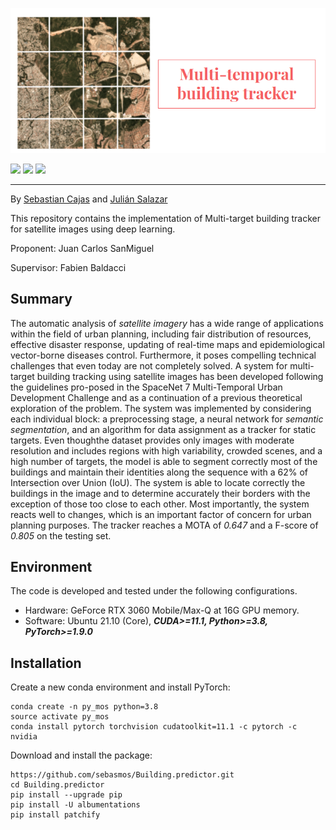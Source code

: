 <a href="https://github.com/sebasmos/Building.predictor"> 
 
    
<img src="./.github/TRDP.png" width="550"></a>
 

<p align="left">
    <a href="https://www.python.org/">
      <img src="https://img.shields.io/badge/Python-3.8-ff69b4.svg" /></a>
    <a href= "https://pytorch.org/">
      <img src="https://img.shields.io/badge/PyTorch-1.8-2BAF2B.svg" /></a>
    <a href= "https://github.com/sebasmos/Building.predictor/blob/main/LICENSE">
      <img src="https://img.shields.io/badge/License-MIT-blue.svg" /></a>
</p>

<hr/>

 

By [Sebastian Cajas](https://www.linkedin.com/in/sebasmos777/) and [Julián Salazar](https://www.linkedin.com/in/julian-norberto-salazar-vidal-ipcv/)

This repository contains the implementation of Multi-target building tracker for satellite images using deep learning.
 
Proponent: Juan Carlos SanMiguel 

Supervisor: Fabien Baldacci

## Summary

The automatic analysis of *satellite imagery* has a wide range of applications within the field of urban planning, including fair distribution of resources, effective disaster response, updating of real-time maps and epidemiological vector-borne diseases control. Furthermore, it poses compelling technical challenges that even today are not completely solved. A  system  for  multi-target  building  tracking  using  satellite images  has  been  developed  following  the  guidelines  pro-posed in the SpaceNet 7 Multi-Temporal Urban Development Challenge  and  as  a  continuation  of  a  previous  theoretical exploration of the problem. The system was implemented by considering  each  individual  block:  a  preprocessing  stage,  a neural  network  for  *semantic  segmentation*,  and  an  algorithm for data assignment as a tracker for static targets. Even thoughthe dataset provides only images with moderate resolution and includes regions with high variability, crowded scenes, and a high number of targets, the model is able to segment correctly most  of  the  buildings  and  maintain  their  identities  along  the sequence with a 62% of Intersection over Union (IoU). The system is able to locate correctly the buildings in the image and to determine accurately their borders with the exception of those too close to each other. Most importantly, the system reacts well to changes, which is an important factor of concern for urban planning purposes. The tracker reaches a MOTA of *0.647* and a F-score of *0.805* on the testing set. 

## Environment

The code is developed and tested under the following configurations.

- Hardware: GeForce RTX 3060 Mobile/Max-Q at 16G GPU memory.
- Software: Ubuntu 21.10 (Core), ***CUDA>=11.1, Python>=3.8, PyTorch>=1.9.0***

## Installation

Create a new conda environment and install PyTorch:

```shell
conda create -n py_mos python=3.8
source activate py_mos
conda install pytorch torchvision cudatoolkit=11.1 -c pytorch -c nvidia
```

Download and install the package:

```shell
https://github.com/sebasmos/Building.predictor.git
cd Building.predictor
pip install --upgrade pip
pip install -U albumentations
pip install patchify
```

